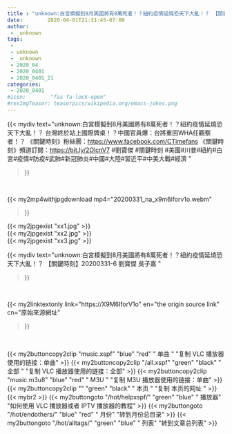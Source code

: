 ```yaml
---
title : "unknown:白宮模擬到8月美國將有8萬死者！？紐約疫情延燒恐天下大亂！？ 【關鍵時刻】20200331-6 劉寶傑 吳子嘉 "
date:        2020-04-01T21:31:45-07:00
author:
 - _unknown
tags:
 - 
 - unknown
 - _unknown
 - 2020_04
 - 2020_0401
 - 2020_0401_21
categories:
 - 2020_0401
#icon:        "fas fa-lock-open"
#resImgTeaser: teaserpics/wikipedia.org/emacs-jokes.png
---
```







{{< mydiv text="unknown:白宮模擬到8月美國將有8萬死者！？紐約疫情延燒恐天下大亂！？ 台灣終於站上國際牌桌！？中國官員爆：台將重回WHA任觀察者！？  《關鍵時刻》粉絲團：https://www.facebook.com/CTimefans 《關鍵時刻》頻道訂閱：https://bit.ly/2OlcnV7  #劉寶傑 #關鍵時刻 #美國#川普#紐約#白宮#疫情#防疫#武肺#新冠肺炎#中國#大陸#習近平#中美大戰#經濟 "
>}}
<br>


{{< my2mp4withjpgdownload mp4="20200331_na_x9m6iforv1o.webm"
>}}

{{< my2jpgexist "xx1.jpg" >}}<br>
{{< my2jpgexist "xx2.jpg" >}}<br>
{{< my2jpgexist "xx3.jpg" >}}<br>



{{< mydiv text="unknown:白宮模擬到8月美國將有8萬死者！？紐約疫情延燒恐天下大亂！？ 【關鍵時刻】20200331-6 劉寶傑 吳子嘉 "
>}}
<br>

{{< my2linktextonly link="https://X9M6IforV1o"
en="the origin source link" cn="原始來源網址"
>}}


<br>


{{< my2buttoncopy2clip "music.xspf"        "blue"   "red"    " 单曲 "  "复制 VLC 播放器使用的链接：单曲" >}} {{< my2buttoncopy2clip "/all.xspf"         "green"  "black"  " 全部 "  "复制 VLC 播放器使用的链接：全部" >}} {{< my2buttoncopy2clip "music.m3u8"        "blue"   "red"    " M3U  "    "复制 M3U 播放器使用的链接：单曲" >}} {{< my2buttoncopy2clip ""                  "green"  "black"  " 本页 "    "复制 本页的网址 " >}} {{< mybr2 >}} {{< my2buttongoto      "/hot/helpxspf/"    "green"  "blue"   " 播放器" "如何使用 VLC 播放器或者 IPTV 播放器的教程" >}} {{< my2buttongoto      "/hot/endothers/"   "blue"   "red"    " 月份"   "转到月份总目录" >}} {{< my2buttongoto      "/hot/alltags/"     "green"  "blue"   " 列表"   "转到文章总列表" >}} 

